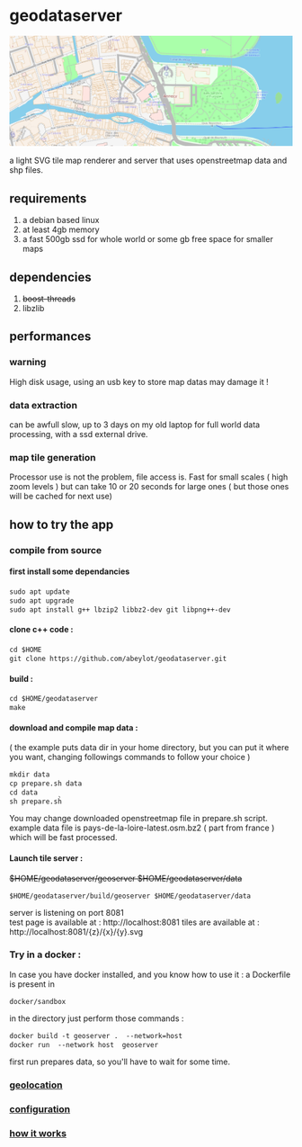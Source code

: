 # geodataserver
![sample](/docs/sample.jpg)


a light SVG tile map renderer and server that uses openstreetmap data and shp files.

## requirements
1. a debian based linux
2. at least 4gb memory
2. a fast 500gb ssd for whole world or some gb free space for smaller maps

## dependencies
1. ~~boost-threads~~
2. libzlib

## performances

### warning
High disk usage, using an usb key to store map datas may damage it !

### data extraction
can be awfull slow, up to 3 days on my old laptop for full world data processing, with a ssd external drive.

### map tile generation
Processor use is not the problem, file access is.
Fast for small scales ( high zoom levels ) but can take 10 or 20 seconds for large ones ( but those ones will be cached for next use)

## how to try the app

###  compile from source
#### first install some dependancies
    sudo apt update
    sudo apt upgrade
    sudo apt install g++ lbzip2 libbz2-dev git libpng++-dev
    
#### clone c++ code :
    cd $HOME
    git clone https://github.com/abeylot/geodataserver.git
    
#### build :
    cd $HOME/geodataserver
    make
    
#### download and compile map data :
( the example puts data dir in your home directory, but you can put it where you want, changing followings commands to follow your choice )

    mkdir data
    cp prepare.sh data
    cd data
    sh prepare.sh̀
    
You may change downloaded openstreetmap file in prepare.sh script.
example data file is pays-de-la-loire-latest.osm.bz2 ( part from france ) which will be fast processed.
#### Launch tile server :  
~~$HOME/geodataserver/geoserver $HOME/geodataserver/data~~

    $HOME/geodataserver/build/geoserver $HOME/geodataserver/data

server is listening on port 8081<br/>
test page is available at : http://localhost:8081
tiles are available at : http://localhost:8081/{z}/{x}/{y}.svg


### Try in a docker :
In case you have docker installed, and you know how to use it :
a Dockerfile is present in

    docker/sandbox

in the directory just perform those commands :

    docker build -t geoserver .  --network=host 
    docker run  --network host  geoserver

first run prepares data, so you'll have to wait for some time.

### [geolocation](geolocation.md)

### [configuration](configuration.md)

### [how it works](specifications.md)
